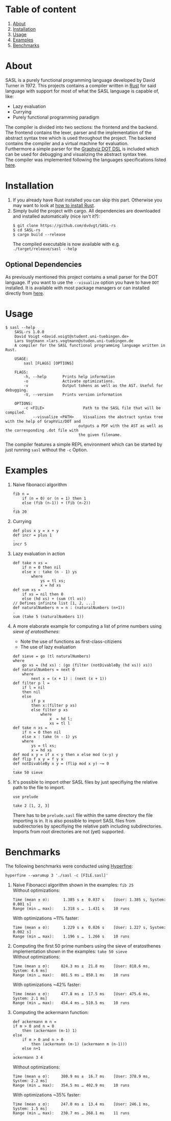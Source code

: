 # Table of content
1. [About](#About)
2. [Installation](#Installation)
3. [Usage](#Usage)
4. [Examples](#Examples)
5. [Benchmarks](#Benchmarks)

# About
SASL is a purely functional programming language developed by David Turner in 1972. This projects contains a compiler written in [Rust](https://www.rust-lang.org/) for said language with support for most of what the SASL language is capable of, like:
- Lazy evaluation
- Currying
- Purely functional programming paradigm

The compiler is divided into two sections: the frontend and the backend. The frontend contains the lexer, parser and the implementation of the abstract syntax tree which is used throughout the project. The backend contains the compiler and a virtual machine for evaluation. \
Furthermore a simple parser for the [Graphviz DOT DSL](https://graphviz.org/) is included which can be used for debugging and visualizing the abstract syntax tree. \
The compiler was implemented following the languages specifications listed [here](https://db.inf.uni-tuebingen.de/staticfiles/teaching/ss16/sasl2016.pdf).

# Installation
1. If you already have Rust installed you can skip this part. Otherwise you may want to look at [how to install Rust](https://www.rust-lang.org/learn/get-started).
2. Simply build the project with cargo. All dependencies are downloaded and installed automatically (nice isn't it?):
    ```
    $ git clone https://github.com/dvdvgt/SASL-rs
    $ cd SASL-rs
    $ cargo build --release
    ```
    The compiled executable is now available with e.g. `./target/release/sasl --help`

## Optional Dependencies
As previously mentioned this project contains a small parser for the DOT language. If you want to use the `--visualize` option you have to have `DOT` installed. It is available with most package managers or can installed directly from [here](https://graphviz.org/download/).

# Usage
```
$ sasl --help
    SASL-rs 1.0.0
    David Voigt <david.voigt@student.uni-tuebingen.de>
    Lars Vogtmann <lars.vogtmann@studen.uni-tuebingen.de
    A compiler for the SASL functional programming language written in Rust.

    USAGE:
        sasl [FLAGS] [OPTIONS]

    FLAGS:
        -h, --help       Prints help information
        -o               Activate optimizations.
        -v               Output tokens as well as the AST. Useful for debugging.
        -V, --version    Prints version information

    OPTIONS:
        -c <FILE>                 Path to the SASL file that will be compiled.
            --visualize <PATH>    Visualizes the abstract syntax tree with the help of GraphViz/DOT and
                                outputs a PDF with the AST as well as the corresponding .dot file with
                                the given filename.
```

The compiler features a simple REPL environment which can be started by just running `sasl` without the `-c` Option.

# Examples
1. Naive fibonacci algorithm
    ```
    fib n = 
        if (n = 0) or (n = 1) then 1
        else (fib (n-1)) + (fib (n-2))
    .
    fib 20
    ```
2. Currying
    ```
    def plus x y = x + y
    def incr = plus 1
    .
    incr 5
    ```
3. Lazy evaluation in action
    ```
    def take n xs = 
        if n = 0 then nil 
        else x : take (n - 1) ys
            where 
                ys = tl xs;
                x = hd xs
    def sum xs = 
        if xs = nil then 0 
        else (hd xs) + (sum (tl xs))
    // Defines infinite list [1, 2, ...]
    def naturalNumbers n = n : (naturalNumbers (n+1))
    .
    sum (take 5 (naturalNumbers 1))
    ```
4. A more elaborate example for computing a list of prime numbers using *sieve of eratosthenes*:
    - Note the use of functions as first-class-citiziens
    - The use of lazy evaluation
    ```
    def sieve = go (tl naturalNumbers)
    where
        go xs = (hd xs) : (go (filter (notDivableBy (hd xs)) xs))
    def naturalNumbers = next 0
        where 
            next x = (x + 1) : (next (x + 1))
    def filter p l = 
        if l = nil 
        then nil
        else 
            if p x 
            then x:(filter p xs)
            else filter p xs
                where 
                    x  = hd l;
                    xs = tl l
    def take n xs = 
        if n = 0 then nil 
        else x : take (n - 1) ys
        where 
            ys = tl xs;
            x = hd xs
    def mod x y = if x < y then x else mod (x-y) y
    def flip f x y = f y x
    def notDivableBy x y = (flip mod x y) ~= 0
    .
    take 50 sieve
    ```
5. It's possible to import other SASL files by just specifiying the relative path to the file
to import.

    ```
    use prelude

    take 2 [1, 2, 3]
    ```
    
    There has to be `prelude.sasl` file within the same directory the file importing is in. It is also possible to import SASL files from subdirectories by specifiying the relative path including subdirectories. Imports from root directories are not (yet) supported.

# Benchmarks
The following benchmarks were conducted using [Hyperfine](https://github.com/sharkdp/hyperfine):
```
hyperfine --warumup 3 './sasl -c [FILE.sasl]'
```
1. Naive Fibonacci algorithm shown in the examples: `fib 25` \
    Without optimizations:
    ```
    Time (mean ± σ):      1.385 s ±  0.037 s    [User: 1.385 s, System: 0.001 s]
    Range (min … max):    1.318 s …  1.431 s    10 runs
    ```
    With optimizations ~11% faster:
    ```
    Time (mean ± σ):      1.229 s ±  0.026 s    [User: 1.227 s, System: 0.002 s]
    Range (min … max):    1.196 s …  1.266 s    10 runs
    ```
2. Computing the first 50 prime numbers using the sieve of eratosthenes implementation shown in the examples: `take 50 sieve` \
    Without optimizations:
    ```
    Time (mean ± σ):     824.3 ms ±  21.8 ms    [User: 818.6 ms, System: 4.6 ms]
    Range (min … max):   801.5 ms … 850.1 ms    10 runs
    ```
    With optimizations ~42% faster:
    ```
    Time (mean ± σ):     477.8 ms ±  17.5 ms    [User: 475.6 ms, System: 2.1 ms]
    Range (min … max):   454.4 ms … 510.5 ms    10 runs
    ```
3. Computing the ackermann function:
    ```
    def ackermann m n = 
    if m > 0 and n = 0 
        then (ackermann (m-1) 1) 
    else 
        if m > 0 and n > 0
            then (ackermann (m-1) (ackermann m (n-1))) 
        else n+1
    .
    ackermann 3 4
    ```
    Without optimizations:
    ```
    Time (mean ± σ):     380.9 ms ±  16.7 ms    [User: 378.9 ms, System: 2.2 ms]
    Range (min … max):   354.5 ms … 402.9 ms    10 runs
    ```
    With optimizations ~35% faster:
    ```
    Time (mean ± σ):     247.0 ms ±  13.4 ms    [User: 246.1 ms, System: 1.5 ms]
    Range (min … max):   230.7 ms … 268.1 ms    11 runs
    ```